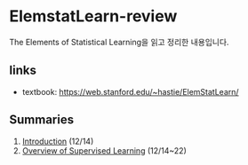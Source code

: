 # ElemstatLearn-review

The Elements of Statistical Learning을 읽고 정리한 내용입니다.

## links
* textbook: <a href="https://web.stanford.edu/~hastie/ElemStatLearn/">https://web.stanford.edu/~hastie/ElemStatLearn/</a>

## Summaries

1. <a href="ch1. Intro/1. Introduction.md">Introduction</a> (12/14)
2. <a href="ch2. Supervised Learning/2. Overview of Supervised Learning.md">Overview of Supervised Learning</a> (12/14~22)